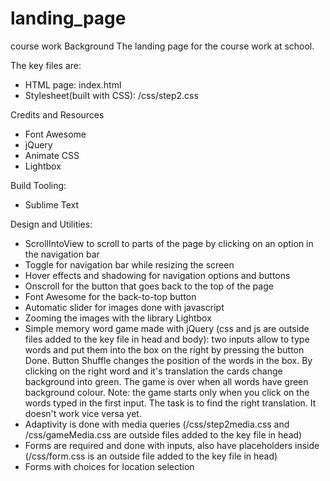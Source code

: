 # landing_page
course work
Background
The landing page for the course work at school.

The key files are:
- HTML page: index.html
- Stylesheet(built with CSS): /css/step2.css

Credits and Resources
- Font Awesome
- jQuery
- Animate CSS
- Lightbox

Build Tooling:
- Sublime Text

Design and Utilities:
- ScrollIntoView to scroll to parts of the page by clicking on an option in the navigation bar
- Toggle for navigation bar while resizing the screen
- Hover effects and shadowing for navigation options and buttons
- Onscroll for the button that goes back to the top of the page
- Font Awesome for the back-to-top button
- Automatic slider for images done with javascript
- Zooming the images with the library Lightbox
- Simple memory word game made with jQuery (css and js are outside files added to the key file in head and body):
two inputs allow to type words and put them into the box on the right by pressing the button Done.
Button Shuffle changes the position of the words in the box.
By clicking on the right word and it's translation the cards change background into green.
The game is over when all words have green background colour.
Note: the game starts only when you click on the words typed in the first input. 
The task is to find the right translation. It doesn't work vice versa yet.
- Adaptivity is done with media queries (/css/step2media.css and /css/gameMedia.css are outside files added to the key file in head)
- Forms are required and done with inputs, also have placeholders inside (/css/form.css is an outside file added to the key file in head)
- Forms with choices for location selection
